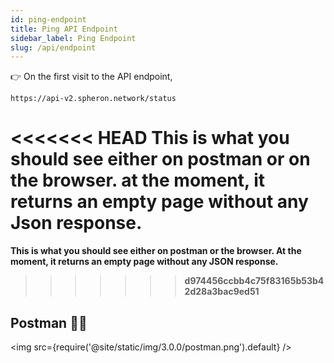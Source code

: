 ```yaml
---
id: ping-endpoint
title: Ping API Endpoint
sidebar_label: Ping Endpoint
slug: /api/endpoint
---
```


👉 On the first visit to the API endpoint,

```
https://api-v2.spheron.network/status
```

<strong>

<<<<<<< HEAD
This is what you should see either on postman or on the browser.
at the moment, it returns an empty page without any Json response.
=======
This is what you should see either on postman or the browser.
At the moment, it returns an empty page without any JSON response.
>>>>>>> d974456ccbb4c75f83165b53b42d28a3bac9ed51
</strong>

## Postman 🚀🚀

<img src={require('@site/static/img/3.0.0/postman.png').default} />
